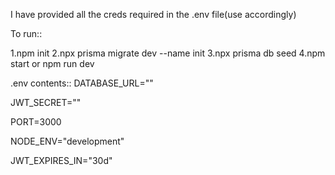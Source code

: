 I have provided all the creds required in the .env file(use accordingly)

To run::

  1.npm init
  2.npx prisma migrate dev --name init
  3.npx prisma db seed
  4.npm start or npm run dev

.env contents::
  DATABASE_URL=""
  
  JWT_SECRET=""

  PORT=3000

  NODE_ENV="development"

  JWT_EXPIRES_IN="30d"
